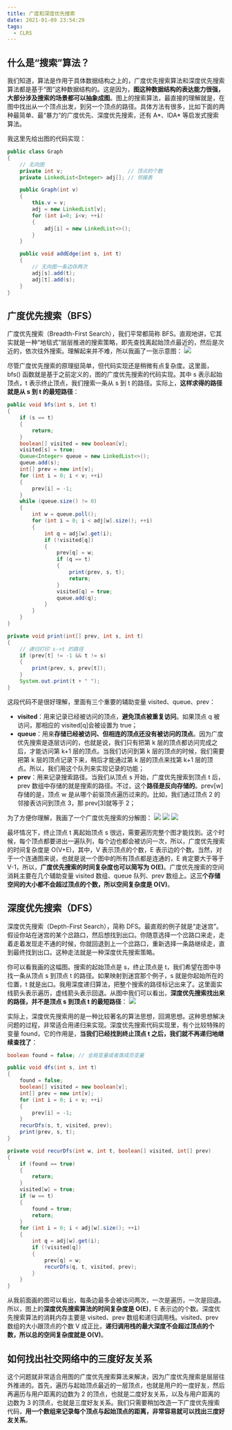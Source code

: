 ```yaml
---
title: 广度和深度优先搜索
date: 2021-01-09 23:54:29
tags:
  - CLRS
---
```

## 什么是“搜索”算法？
我们知道，算法是作用于具体数据结构之上的，广度优先搜索算法和深度优先搜索算法都是基于“图”这种数据结构的。这是因为，**图这种数据结构的表达能力很强，大部分涉及搜索的场景都可以抽象成图**。图上的搜索算法，最直接的理解就是，在图中找出从一个顶点出发，到另一个顶点的路径。具体方法有很多，比如下面的两种最简单、最“暴力”的广度优先、深度优先搜索，还有 A\*、IDA\* 等启发式搜索算法。

我这里先给出图的代码实现：
```java
public class Graph 
{ 
    // 无向图
    private int v;                     // 顶点的个数
    private LinkedList<Integer> adj[]; // 邻接表

    public Graph(int v) 
    {
        this.v = v;
        adj = new LinkedList[v];
        for (int i=0; i<v; ++i) 
        {
            adj[i] = new LinkedList<>();
        }
    }

    public void addEdge(int s, int t) 
    { 
        // 无向图一条边存两次
        adj[s].add(t);
        adj[t].add(s);
    }
}
```
<!--more-->

## 广度优先搜索（BFS）
广度优先搜索（Breadth-First Search），我们平常都简称 BFS。直观地讲，它其实就是一种“地毯式”层层推进的搜索策略，即先查找离起始顶点最近的，然后是次近的，依次往外搜索。理解起来并不难，所以我画了一张示意图：
![](https://raw.githubusercontent.com/necusjz/mPOST/master/CLRS/geek/165.png)

尽管广度优先搜索的原理挺简单，但代码实现还是稍微有点复杂度。这里面，bfs() 函数就是基于之前定义的，图的广度优先搜索的代码实现。其中 s 表示起始顶点，t 表示终止顶点，我们搜索一条从 s 到 t 的路径。实际上，**这样求得的路径就是从 s 到 t 的最短路径**：
```java
public void bfs(int s, int t) 
{
    if (s == t)
    {
        return;
    }
    boolean[] visited = new boolean[v];
    visited[s] = true;
    Queue<Integer> queue = new LinkedList<>();
    queue.add(s);
    int[] prev = new int[v];
    for (int i = 0; i < v; ++i) 
    {
        prev[i] = -1;
    }
    while (queue.size() != 0) 
    {
        int w = queue.poll();
        for (int i = 0; i < adj[w].size(); ++i) 
        {
            int q = adj[w].get(i);
            if (!visited[q]) 
            {
                prev[q] = w;
                if (q == t) 
                {
                    print(prev, s, t);
                    return;
                }
                visited[q] = true;
                queue.add(q);
            }
        }
    }
}

private void print(int[] prev, int s, int t) 
{ 
    // 递归打印 s->t 的路径
    if (prev[t] != -1 && t != s) 
    {
        print(prev, s, prev[t]);
    }
    System.out.print(t + " ");
}
```

这段代码不是很好理解，里面有三个重要的辅助变量 visited、queue、prev：
- **visited**：用来记录已经被访问的顶点，**避免顶点被重复访问**。如果顶点 q 被访问，那相应的 visited\[q]会被设置为 true；
- **queue**：用来**存储已经被访问、但相连的顶点还没有被访问的顶点**。因为广度优先搜索是逐层访问的，也就是说，我们只有把第 k 层的顶点都访问完成之后，才能访问第 k+1 层的顶点。当我们访问到第 k 层的顶点的时候，我们需要把第 k 层的顶点记录下来，稍后才能通过第 k 层的顶点来找第 k+1 层的顶点。所以，我们用这个队列来实现记录的功能；
- **prev**：用来记录搜索路径。当我们从顶点 s 开始，广度优先搜索到顶点 t 后，prev 数组中存储的就是搜索的路径。不过，这个**路径是反向存储的**。prev\[w]存储的是，顶点 w 是从哪个前驱顶点遍历过来的。比如，我们通过顶点 2 的邻接表访问到顶点 3，那 prev\[3]就等于 2；

为了方便你理解，我画了一个广度优先搜索的分解图：
![](https://raw.githubusercontent.com/necusjz/mPOST/master/CLRS/geek/166.png)
![](https://raw.githubusercontent.com/necusjz/mPOST/master/CLRS/geek/167.png)
![](https://raw.githubusercontent.com/necusjz/mPOST/master/CLRS/geek/168.png)

最坏情况下，终止顶点 t 离起始顶点 s 很远，需要遍历完整个图才能找到。这个时候，每个顶点都要进出一遍队列，每个边也都会被访问一次，所以，广度优先搜索的时间复杂度是 O(V+E)，其中，V 表示顶点的个数，E 表示边的个数。当然，对于一个连通图来说，也就是说一个图中的所有顶点都是连通的，E 肯定要大于等于 V-1，所以，**广度优先搜索的时间复杂度也可以简写为 O(E)**。广度优先搜索的空间消耗主要在几个辅助变量 visited 数组、queue 队列、prev 数组上。这**三个存储空间的大小都不会超过顶点的个数，所以空间复杂度是 O(V)**。

## 深度优先搜索（DFS）
深度优先搜索（Depth-First Search），简称 DFS。最直观的例子就是“走迷宫”。假设你站在迷宫的某个岔路口，然后想找到出口。你随意选择一个岔路口来走，走着走着发现走不通的时候，你就回退到上一个岔路口，重新选择一条路继续走，直到最终找到出口。这种走法就是一种深度优先搜索策略。

你可以看我画的这幅图。搜索的起始顶点是 s，终止顶点是 t，我们希望在图中寻找一条从顶点 s 到顶点 t 的路径。如果映射到迷宫那个例子，s 就是你起始所在的位置，t 就是出口。我用深度递归算法，把整个搜索的路径标记出来了。这里面实线箭头表示遍历，虚线箭头表示回退。从图中我们可以看出，**深度优先搜索找出来的路径，并不是顶点 s 到顶点 t 的最短路径**：
![](https://raw.githubusercontent.com/necusjz/mPOST/master/CLRS/geek/169.png)

实际上，深度优先搜索用的是一种比较著名的算法思想，回溯思想。这种思想解决问题的过程，非常适合用递归来实现。深度优先搜索代码实现里，有个比较特殊的变量 found，它的作用是，**当我们已经找到终止顶点 t 之后，我们就不再递归地继续查找了**：
```java
boolean found = false; // 全局变量或者类成员变量

public void dfs(int s, int t) 
{
    found = false;
    boolean[] visited = new boolean[v];
    int[] prev = new int[v];
    for (int i = 0; i < v; ++i) 
    {
        prev[i] = -1;
    }
    recurDfs(s, t, visited, prev);
    print(prev, s, t);
}

private void recurDfs(int w, int t, boolean[] visited, int[] prev) 
{
    if (found == true) 
    {
        return;
    }
    visited[w] = true;
    if (w == t) 
    {
        found = true;
        return;
    }
    for (int i = 0; i < adj[w].size(); ++i) 
    {
        int q = adj[w].get(i);
        if (!visited[q]) 
        {
            prev[q] = w;
            recurDfs(q, t, visited, prev);
        }
    }
}
```

从我前面画的图可以看出，每条边最多会被访问两次，一次是遍历，一次是回退。所以，图上的**深度优先搜索算法的时间复杂度是 O(E)**，E 表示边的个数。深度优先搜索算法的消耗内存主要是 visited、prev 数组和递归调用栈。visited、prev 数组的大小跟顶点的个数 V 成正比，**递归调用栈的最大深度不会超过顶点的个数，所以总的空间复杂度就是 O(V)**。

## 如何找出社交网络中的三度好友关系
这个问题就非常适合用图的广度优先搜索算法来解决，因为广度优先搜索是层层往外推进的。首先，遍历与起始顶点最近的一层顶点，也就是用户的一度好友，然后再遍历与用户距离的边数为 2 的顶点，也就是二度好友关系，以及与用户距离的边数为 3 的顶点，也就是三度好友关系。我们只需要稍加改造一下广度优先搜索代码，**用一个数组来记录每个顶点与起始顶点的距离，非常容易就可以找出三度好友关系**。
